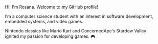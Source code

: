 Hi! I'm Rosana. Welcome to my GitHub profile!

I’m a computer science student with an interest in software development, embedded systems, and video games.

Nintendo classics like Mario Kart and ConcernedApe's Stardew Valley ignited my passion for developing games. 🎮

<!---
rosanajosepha/rosanajosepha is a ✨ special ✨ repository because its `README.md` (this file) appears on your GitHub profile.
You can click the Preview link to take a look at your changes.
--->
